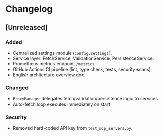 # Changelog

## [Unreleased]

### Added

- Centralized settings module (`config.settings`).
- Service layer: FetchService, ValidationService, PersistenceService.
- Prometheus metrics endpoint `/metrics`.
- GitHub Actions CI pipeline (lint, type check, tests, security scans).
- English architecture overview doc.

### Changed

- `ProxyManager` delegates fetch/validation/persistence logic to services.
- Auto-fetch loop executes immediately on start.

### Security

- Removed hard-coded API key from `test_mcp_servers.py`.
